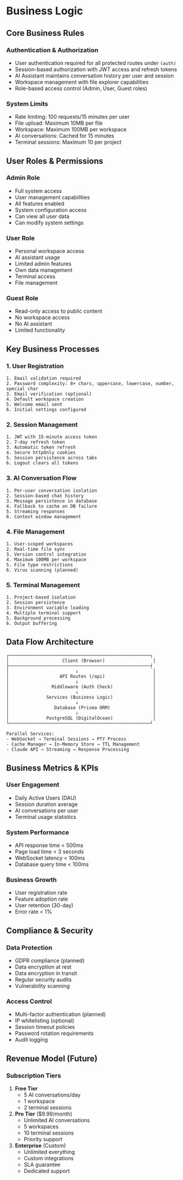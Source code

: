 # Business Logic

## Core Business Rules

### Authentication & Authorization

- User authentication required for all protected routes under `(auth)`
- Session-based authorization with JWT access and refresh tokens
- AI Assistant maintains conversation history per user and session
- Workspace management with file explorer capabilities
- Role-based access control (Admin, User, Guest roles)

### System Limits

- Rate limiting: 100 requests/15 minutes per user
- File upload: Maximum 10MB per file
- Workspace: Maximum 100MB per workspace
- AI conversations: Cached for 15 minutes
- Terminal sessions: Maximum 10 per project

## User Roles & Permissions

### Admin Role

- Full system access
- User management capabilities
- All features enabled
- System configuration access
- Can view all user data
- Can modify system settings

### User Role

- Personal workspace access
- AI assistant usage
- Limited admin features
- Own data management
- Terminal access
- File management

### Guest Role

- Read-only access to public content
- No workspace access
- No AI assistant
- Limited functionality

## Key Business Processes

### 1. User Registration

```
1. Email validation required
2. Password complexity: 8+ chars, uppercase, lowercase, number, special char
3. Email verification (optional)
4. Default workspace creation
5. Welcome email sent
6. Initial settings configured
```

### 2. Session Management

```
1. JWT with 15-minute access token
2. 7-day refresh token
3. Automatic token refresh
4. Secure httpOnly cookies
5. Session persistence across tabs
6. Logout clears all tokens
```

### 3. AI Conversation Flow

```
1. Per-user conversation isolation
2. Session-based chat history
3. Message persistence in database
4. Fallback to cache on DB failure
5. Streaming responses
6. Context window management
```

### 4. File Management

```
1. User-scoped workspaces
2. Real-time file sync
3. Version control integration
4. Maximum 100MB per workspace
5. File type restrictions
6. Virus scanning (planned)
```

### 5. Terminal Management

```
1. Project-based isolation
2. Session persistence
3. Environment variable loading
4. Multiple terminal support
5. Background processing
6. Output buffering
```

## Data Flow Architecture

```
┌─────────────────────────────────────────────────────┐
│                    Client (Browser)                  │
├─────────────────────────────────────────────────────┤
│                         ↓                            │
│                   API Routes (/api)                  │
│                         ↓                            │
│                Middleware (Auth Check)               │
│                         ↓                            │
│              Services (Business Logic)               │
│                         ↓                            │
│                 Database (Prisma ORM)                │
│                         ↓                            │
│              PostgreSQL (DigitalOcean)               │
└─────────────────────────────────────────────────────┘

Parallel Services:
- WebSocket → Terminal Sessions → PTY Process
- Cache Manager → In-Memory Store → TTL Management
- Claude API → Streaming → Response Processing
```

## Business Metrics & KPIs

### User Engagement

- Daily Active Users (DAU)
- Session duration average
- AI conversations per user
- Terminal usage statistics

### System Performance

- API response time < 500ms
- Page load time < 3 seconds
- WebSocket latency < 100ms
- Database query time < 100ms

### Business Growth

- User registration rate
- Feature adoption rate
- User retention (30-day)
- Error rate < 1%

## Compliance & Security

### Data Protection

- GDPR compliance (planned)
- Data encryption at rest
- Data encryption in transit
- Regular security audits
- Vulnerability scanning

### Access Control

- Multi-factor authentication (planned)
- IP whitelisting (optional)
- Session timeout policies
- Password rotation requirements
- Audit logging

## Revenue Model (Future)

### Subscription Tiers

1. **Free Tier**
   - 5 AI conversations/day
   - 1 workspace
   - 2 terminal sessions
2. **Pro Tier** ($9.99/month)
   - Unlimited AI conversations
   - 5 workspaces
   - 10 terminal sessions
   - Priority support
3. **Enterprise** (Custom)
   - Unlimited everything
   - Custom integrations
   - SLA guarantee
   - Dedicated support
